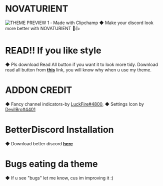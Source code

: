 # NOVATURIENT
![THEME PREVIEW 1 ‐ Made with Clipchamp](https://user-images.githubusercontent.com/84565593/134127275-0d5d2534-0fcd-4bba-bd00-d8dccad3d7d6.gif)
◆ Make your discord look more better with NOVATURIENT 🤪👍
# READ!! If you like style
◆ Pls download Read All button if you want it to look more tidy. Download read all button from [**this**](https://betterdiscord.app/plugin/ReadAllNotificationsButton) link, you will know why when u use my theme.
# ADDON CREDIT
◆ Fancy channel indicators-by [LuckFire#4800](https://github.com/LuckFire),
◆ Settings Icon by [DevilBro#4401](https://github.com/mwittrien)
# BetterDiscord Installation
◆ Download better discord [**here**](https://betterdiscord.app/)
# Bugs eating da theme
◆ If u see "bugs" let me know, cus im improving it :)
